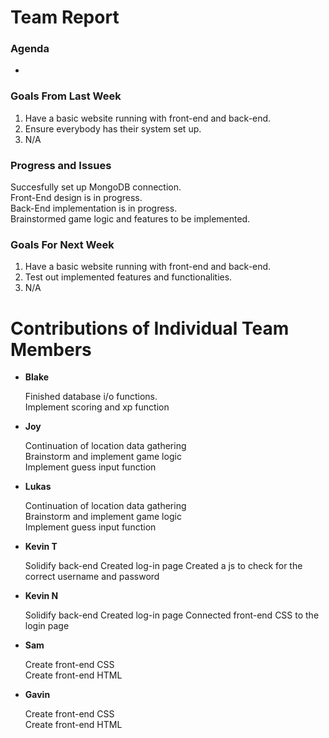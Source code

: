 # Team Report
### Agenda
- 

### Goals From Last Week
1. Have a basic website running with front-end and back-end.
2. Ensure everybody has their system set up.
3. N/A
   
### Progress and Issues
Succesfully set up MongoDB connection.\
Front-End design is in progress.\
Back-End implementation is in progress.\
Brainstormed game logic and features to be implemented.

### Goals For Next Week
1. Have a basic website running with front-end and back-end.
2. Test out implemented features and functionalities.
3. N/A

# Contributions of Individual Team Members

- **Blake**
  
  Finished database i/o functions.\
  Implement scoring and xp function

- **Joy**

  Continuation of location data gathering\
  Brainstorm and implement game logic\
  Implement guess input function

- **Lukas** 

  Continuation of location data gathering\
  Brainstorm and implement game logic\
  Implement guess input function

- **Kevin T**

  Solidify back-end
  Created log-in page
  Created a js to check for the correct username and password

- **Kevin N**

  Solidify back-end
  Created log-in page
  Connected front-end CSS to the login page

- **Sam**

  Create front-end CSS\
  Create front-end HTML

- **Gavin**

  Create front-end CSS\
  Create front-end HTML


